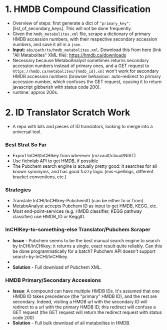 
# 1. HMDB Compound Classification

* Overview of steps: first generate a dict of `"primary_key"`:[list_of_secondary_keys]. This will not be done frequently.
* Given the `hmdb_metabolites.xml` file, scrape a dictionary of primary HMDB accession numbers, with their respective secondary accession numbers, and save it all in a `json`.
* **Input:** `abs/path/to/hmdb_metabolites.xml`. Download this from here (link "All Metabolites" XML file): https://hmdb.ca/downloads
* Necessary because MetaboAnalyst sometimes returns secondary accession numbers instead of primary ones, and a GET request to `https://hmdb.ca/metabolites/{hmdb_id}.xml` won't work for secondary HMDB accession numbers (browser behaviour: auto-redirect to primary accession number, which confuses the GET request, causing it to return javascript gibberish with status code 200).
* runtime: approx 200s.

# 2. ID Translator Scratch Work

* A repo with bits and pieces of ID translators, looking to merge into a universal tool.

### Best Strat So Far

* Export InCHI/InCHIkey from wherever (mzvault/cloud/NIST)
* Use fiehnlab API to get HMDB, if possible
* The Pubchem search engine is actually pretty good: it searches for all known synonyms, and has good fuzzy logic
(mis-spellings, different bracket conventions, etc.)

### Strategies

* Translate InCHI/InCHIkey-PubchemID (can be either to or from)
* MetaboAnalyst accepts Pubchem ID as input to get HMDB, KEGG, etc.
* Most end-point-services (e.g. HMDB classifier, KEGG pathway classifier) use HMDB_ID or KeggID.

### InCHIKey-to-something-else Translator/Pubchem Scraper

* **Issue** - Pubchem seems to be the best manual search engine to search by InCHI/InCHIkey; it returns a single, exact result quite reliably. Can this be done programmatically for a batch? Pubchem API doesn't support search-by-InCHI/InCHIkey.
*
* **Solution** - Full download of Pubchem XML.

### HMDB Primary/Secondary Accessions

* **Issue**: A compound can have multiple HMDB IDs. It's assumed that one HMDB ID takes precedence (the "primary" HMDB ID), and the rest are secondary. Indeed, visiting a HMDB url with the secondary ID will redirect to a url with the primary HMDB ID; this redirect will confuse a GET request (the GET request will return the redirect request with status code 200)
* **Solution** - Full bulk download of all metabolites in HMDB.
